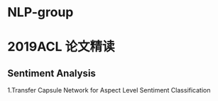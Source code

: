 # NLP-group
2019ACL 论文精读
=
Sentiment Analysis
-

1.Transfer Capsule Network for Aspect Level Sentiment Classification
